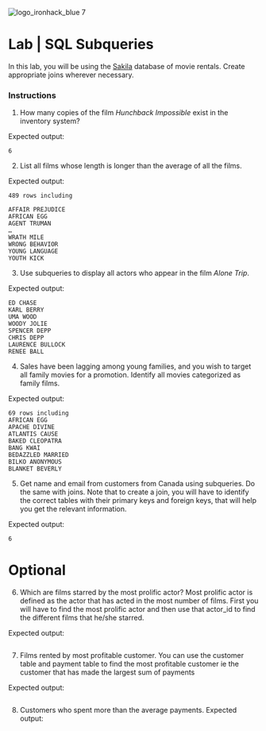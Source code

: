 ![logo_ironhack_blue 7](https://user-images.githubusercontent.com/23629340/40541063-a07a0a8a-601a-11e8-91b5-2f13e4e6b441.png)

# Lab | SQL Subqueries

In this lab, you will be using the [Sakila](https://dev.mysql.com/doc/sakila/en/) database of movie rentals. Create appropriate joins wherever necessary. 

### Instructions

1. How many copies of the film _Hunchback Impossible_ exist in the inventory system?

Expected output:
```shell
6
```
2. List all films whose length is longer than the average of all the films.

Expected output:
```shell
489 rows including

AFFAIR PREJUDICE
AFRICAN EGG
AGENT TRUMAN
…
WRATH MILE
WRONG BEHAVIOR
YOUNG LANGUAGE
YOUTH KICK
```

3. Use subqueries to display all actors who appear in the film _Alone Trip_.

Expected output:
```shell
ED CHASE
KARL BERRY
UMA WOOD
WOODY JOLIE
SPENCER DEPP
CHRIS DEPP
LAURENCE BULLOCK
RENEE BALL
```
4. Sales have been lagging among young families, and you wish to target all family movies for a promotion. Identify all movies categorized as family films.

Expected output:
```shell
69 rows including 
AFRICAN EGG
APACHE DIVINE
ATLANTIS CAUSE
BAKED CLEOPATRA
BANG KWAI
BEDAZZLED MARRIED
BILKO ANONYMOUS
BLANKET BEVERLY

```
5. Get name and email from customers from Canada using subqueries. Do the same with joins. Note that to create a join, you will have to identify the correct tables with their primary keys and foreign keys, that will help you get the relevant information.

Expected output:
```shell
6
```

# Optional
6. Which are films starred by the most prolific actor? Most prolific actor is defined as the actor that has acted in the most number of films. First you will have to find the most prolific actor and then use that actor_id to find the different films that he/she starred.

Expected output:
```shell

```
7. Films rented by most profitable customer. You can use the customer table and payment table to find the most profitable customer ie the customer that has made the largest sum of payments

Expected output:
```shell

```
8. Customers who spent more than the average payments.
Expected output:
```shell

```
